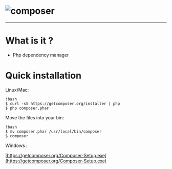 # ![composer](https://getcomposer.org/img/logo-composer-transparent.png)

---

# What is it ?

* Php dependency manager

# Quick installation

Linux/Mac:

    !bash
    $ curl -sS https://getcomposer.org/installer | php
    $ php composer.phar

Move the files into your bin:

    !bash
    $ mv composer.phar /usr/local/bin/composer
    $ composer

Windows :

[https://getcomposer.org/Composer-Setup.exe](https://getcomposer.org/Composer-Setup.exe)
